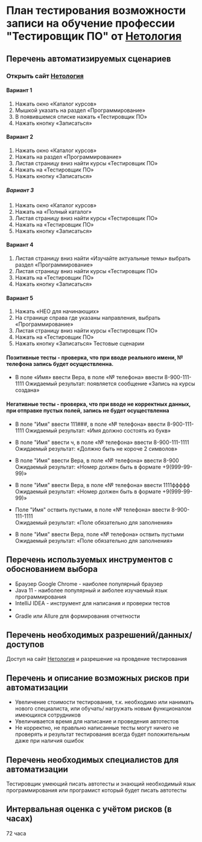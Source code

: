 # План тестирования возможности записи на обучение профессии "Тестировщик ПО" от [Нетология](https://www.netology.ru)
## Перечень автоматизируемых сценариев
### Открыть сайт [Нетология](https://www.netology.ru)
#### Вариант 1
1.	Нажать окно «Каталог курсов»
2.	Мышкой указать на раздел «Программирование»
3.	В появившемся списке нажать «Тестировщик ПО»
4.	Нажать кнопку «Записаться»
#### Вариант 2
1.	Нажать окно «Каталог курсов»
2.	Нажать на раздел «Программирование»
3.	Листая страницу вниз найти курсы «Тестировщик ПО»
4.	Нажать на «Тестировщик ПО»
5.	Нажать кнопку «Записаться»
##### Вариант 3
1.	Нажать окно «Каталог курсов»
2.	Нажать на «Полный каталог»
3.	Листая страницу вниз найти курсы «Тестировщик ПО»
4.	Нажать на «Тестировщик ПО»
5.	Нажать кнопку «Записаться»
#### Вариант 4
1.	Листая страницу вниз найти «Изучайте актуальные темы» выбрать раздел «Программирование»
2.	Листая страницу вниз найти курсы «Тестировщик ПО»
3.	Нажать на «Тестировщик ПО»
4.	Нажать кнопку «Записаться»
#### Вариант 5
1.	Нажать «НЕО для начинающих»
2.	На странице справа где указаны направления, выбрать «Программирование»
3.	Листая страницу вниз найти курсы «Тестировщик ПО»
4.	Нажать на «Тестировщик ПО»
5.	Нажать кнопку «Записаться»
Тестовые сценарии
#### Позитивные тесты - проверка, что при вводе реального имени, № телефона запись будет осуществленна.
* В поле «Имя» ввести Вера, в поле «№ телефона» ввести 8-900-111-1111
Ожидаемый результат: появляется сообщение «Запись на курсы создана»
#### Негативные тесты - проверка, что при вводе не корректных данных, при отправке пустых полей, запись не будет осуществленна
* В поле "Имя" ввести 111###, в поле «№ телефона» ввести 8-900-111-1111
Ожидаемый результат: «Имя должно состоять из букв»

* В поле "Имя" ввести ч, в поле «№ телефона» ввести 8-900-111-1111
Ожидаемый результат: «Должно быть не короче 2 символов»

* В поле "Имя" ввести Вера, в поле «№ телефона» ввести 8-900
Ожидаемый результат: «Номер должен быть в формате +9(999-99-99)»

* В поле "Имя" ввести Вера, в поле «№ телефона» ввести 1111ффффф
Ожидаемый результат: «Номер должен быть в формате +9(999-99-99)»

* Поле "Имя" оствить пустыми, в поле «№ телефона» ввести 8-900-111-1111                  
Ожидаемый результат: «Поле обязательно для заполнения»

* В поле "Имя" ввести Вера, поле «№ телефона» оствить пустыми                    
Ожидаемый результат: «Поле обязательно для заполнения»

## Перечень используемых инструментов с обоснованием выбора
* Браузер Google Chrome - наиболее популярный браузер
* Java 11 - наиболее популярный и аиболее изучаемый язык программирования 
* IntelliJ IDEA - инструмент для написания и проверки тестов
* 
* Gradle или Allure для формирования отчетности
## Перечень необходимых разрешений/данных/доступов
Доступ на сайт [Нетология](https://www.netology.ru) и разрешение на провдение тестирования
## Перечень и описание возможных рисков при автоматизации
* Увеличение стоимости тестирования, т.к. необходимо или нанимать нового специалиста, или обучать/ нагружать новым функционалом имеющихся сотрудников 
* Увеличивается время для написание и проведения автотестов
* Не корректно, не правльно написанные тесты могут ничего не проверять и результат тестирования всегда будет положительным даже при наличия ошибок
## Перечень необходимых специалистов для автоматизации
Тестировщик умеющий писать автотесты и знающий необходимый язык программирования или програмист который будет писать автотесты
## Интервальная оценка с учётом рисков (в часах)
72 часа
